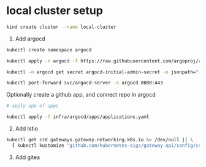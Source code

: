 # local cluster setup

```bash
kind create cluster --name local-cluster
```


1. Add argocd

```bash
kubectl create namespace argocd

kubectl apply -n argocd -f https://raw.githubusercontent.com/argoproj/argo-cd/stable/manifests/install.yaml

kubectl -n argocd get secret argocd-initial-admin-secret -o jsonpath="{.data.password}" | base64 -d

kubectl port-forward svc/argocd-server -n argocd 8080:443

```

Optionally create a github app, and connect repo in argocd

```bash
# apply app of apps

kubectl apply -f infra/argocd/apps/applications.yaml
```

2. Add Istio

```bash 
kubectl get crd gateways.gateway.networking.k8s.io &> /dev/null || \
  { kubectl kustomize "github.com/kubernetes-sigs/gateway-api/config/crd?ref=v1.0.0" | kubectl apply -f -; }
```

3. Add gitea


